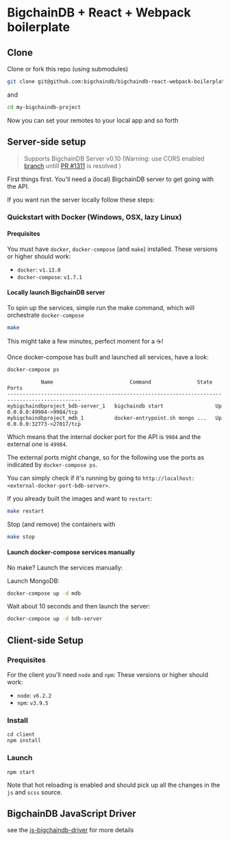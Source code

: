 # BigchainDB + React + Webpack boilerplate 

## Clone
Clone or fork this repo (using submodules)

```bash
git clone git@github.com:bigchaindb/bigchaindb-react-webpack-boilerplate.git my-bigchaindb-project --recursive 
```

and

```bash
cd my-bigchaindb-project
```

Now you can set your remotes to your local app and so forth

## Server-side setup

> Supports BigchainDB Server v0.10 (Warning: use CORS enabled [branch](https://github.com/bigchaindb/bigchaindb/tree/kyber-master-feat-cors) untill [PR #1311](https://github.com/bigchaindb/bigchaindb/pull/1311) is resolved )

First things first. You'll need a (local) BigchainDB server to get going with the API.

If you want run the server locally follow these steps:

### Quickstart with Docker (Windows, OSX, lazy Linux)

#### Prequisites

You must have `docker`, `docker-compose` (and `make`) installed.
These versions or higher should work:

- `docker`: `v1.13.0`
- `docker-compose`: `v1.7.1`

#### Locally launch BigchainDB server

To spin up the services, simple run the make command, which will orchestrate `docker-compose`

```bash
make
```

This might take a few minutes, perfect moment for a :coffee:!

Once docker-compose has built and launched all services, have a look:

```bash
docker-compose ps
```

```
           Name                         Command               State            Ports
----------------------------------------------------------------------------------------------
mybigchaindbproject_bdb-server_1   bigchaindb start                 Up      0.0.0.0:49984->9984/tcp
mybigchaindbproject_mdb_1          docker-entrypoint.sh mongo ...   Up      0.0.0.0:32773->27017/tcp
```

Which means that the internal docker port for the API is `9984` 
and the external one is `49984`.

The external ports might change, so for the following use the ports as indicated by `docker-compose ps`.

You can simply check if it's running by going to `http://localhost:<external-docker-port-bdb-server>`.

If you already built the images and want to `restart`:

```bash
make restart
```

Stop (and remove) the containers with

```bash
make stop
```

#### Launch docker-compose services manually

No make? Launch the services manually:

Launch MongoDB:

```bash
docker-compose up -d mdb
```

Wait about 10 seconds and then launch the server:

```bash
docker-compose up -d bdb-server
```

## Client-side Setup

### Prequisites

For the client you'll need `node` and `npm`: These versions or higher should work:

- `node`: `v6.2.2`
- `npm`: `v3.9.5`

### Install

```
cd client
npm install
```

### Launch

```
npm start
```

Note that hot reloading is enabled and should pick up all the changes in the `js` and `scss` source.

## BigchainDB JavaScript Driver

see the [js-bigchaindb-driver](https://github.com/bigchaindb/js-bigchaindb-driver) for more details

